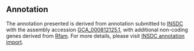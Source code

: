

Annotation
----------

The annotation presented is derived from annotation submitted to
[INSDC](http://www.insdc.org) with the assembly accession
[GCA\_000812125.1](http://www.ebi.ac.uk/ena/data/view/GCA_000812125.1),
with additional non-coding genes derived from
[Rfam](http://rfam.xfam.org/). For more details, please visit [INSDC
annotation
import](http://ensemblgenomes.org/info/data/insdc_annotation).
